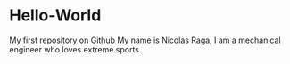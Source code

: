 # Hello-World
My first repository on Github
My name is Nicolas Raga, I am a mechanical engineer who loves extreme sports.
